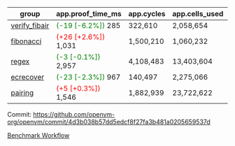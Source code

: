 | group | app.proof_time_ms | app.cycles | app.cells_used | leaf.proof_time_ms | leaf.cycles | leaf.cells_used |
| -- | -- | -- | -- | -- | -- | -- |
| [verify_fibair](https://github.com/openvm-org/openvm/blob/benchmark-results/benchmarks-pr/2116/verify_fibair-4d3b038b57dd5edcf8f27fa3b481a0205659537d.md) |<span style='color: green'>(-19 [-6.2%])</span> 285 |  322,610 |  2,058,654 |- | - | - |
| [fibonacci](https://github.com/openvm-org/openvm/blob/benchmark-results/benchmarks-pr/2116/fibonacci-4d3b038b57dd5edcf8f27fa3b481a0205659537d.md) |<span style='color: red'>(+26 [+2.6%])</span> 1,031 |  1,500,210 |  1,060,232 |<span style='color: red'>(+12 [+1.1%])</span> 1,061 |  1,248,050 |  6,727,266 |
| [regex](https://github.com/openvm-org/openvm/blob/benchmark-results/benchmarks-pr/2116/regex-4d3b038b57dd5edcf8f27fa3b481a0205659537d.md) |<span style='color: green'>(-3 [-0.1%])</span> 2,957 |  4,108,483 |  13,403,604 |<span style='color: green'>(-30 [-0.7%])</span> 4,127 |  3,326,730 |  29,597,698 |
| [ecrecover](https://github.com/openvm-org/openvm/blob/benchmark-results/benchmarks-pr/2116/ecrecover-4d3b038b57dd5edcf8f27fa3b481a0205659537d.md) |<span style='color: green'>(-23 [-2.3%])</span> 967 |  140,497 |  2,275,066 | 4,029 |  2,934,884 |  29,404,728 |
| [pairing](https://github.com/openvm-org/openvm/blob/benchmark-results/benchmarks-pr/2116/pairing-4d3b038b57dd5edcf8f27fa3b481a0205659537d.md) |<span style='color: red'>(+5 [+0.3%])</span> 1,546 |  1,882,939 |  23,722,622 |<span style='color: green'>(-2 [-0.1%])</span> 1,733 |  2,010,386 |  16,451,316 |


Commit: https://github.com/openvm-org/openvm/commit/4d3b038b57dd5edcf8f27fa3b481a0205659537d

[Benchmark Workflow](https://github.com/openvm-org/openvm/actions/runs/17387868937)
